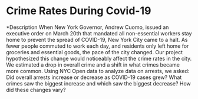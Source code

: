 # Crime Rates During Covid-19

*Description
When New York Governor, Andrew Cuomo, issued an executive order on March 20th that mandated all non-essential workers stay home to prevent the spread of COVID-19, New York City came to a halt. As fewer people commuted to work each day, and residents only left home for groceries and essential goods, the pace of the city changed. 
Our project hypothesized this change would noticeably affect the crime rates in the city. 
We estimated a drop in overall crime and a shift in what crimes became more common. Using NYC Open data to analyze data on arrests, we asked: 
Did overall arrests increase or decrease as COVID-19 cases grew? 
What crimes saw the biggest increase and which saw the biggest decrease?
How did these changes vary? 


